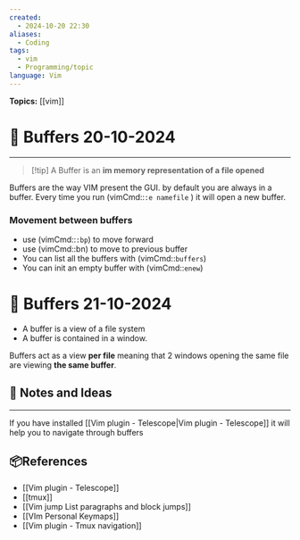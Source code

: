```yaml
---
created:
  - 2024-10-20 22:30
aliases:
  - Coding
tags:
  - vim
  - Programming/topic
language: Vim
---
```

**Topics:** [[vim]]
# 📃 Buffers 20-10-2024

---

>[!tip] A Buffer is an **im memory representation of a file opened**

Buffers are the way VIM present the GUI. by default you are always in a buffer.
Every time you run (vimCmd::`:e namefile` ) it will open a new buffer.

### Movement between buffers
- use (vimCmd::`:bp`) to move forward
- use (vimCmd::bn) to move to previous buffer
- You can list all the buffers with (vimCmd::`buffers`)
- You can init an empty buffer with (vimCmd::`enew`)

# 📃 Buffers 21-10-2024

- A buffer is a view of a file system
- A buffer is contained in a window.

Buffers act as a view **per file** meaning that 2 windows opening the same file are viewing **the same buffer**.

## 📜 Notes and Ideas
---

If you have installed [[Vim plugin - Telescope|Vim plugin - Telescope]] it will help you to navigate through buffers

## 📦References 
- [[Vim plugin - Telescope]]
- [[tmux]]
- [[Vim jump List paragraphs and block jumps]]
- [[VIm Personal Keymaps]]
- [[Vim plugin - Tmux navigation]]